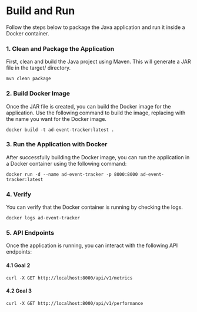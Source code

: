 # Build and Run

Follow the steps below to package the Java application and run it inside a Docker container.

### 1. Clean and Package the Application

First, clean and build the Java project using Maven. This will generate a JAR file in the target/ directory.

```shell
mvn clean package
```

### 2. Build Docker Image

Once the JAR file is created, you can build the Docker image for the application. Use the following command to build the image, replacing <image-name> with the name you want for the Docker image.

```shell
docker build -t ad-event-tracker:latest .
```

### 3. Run the Application with Docker

After successfully building the Docker image, you can run the application in a Docker container using the following command:

```shell
docker run -d --name ad-event-tracker -p 8000:8000 ad-event-tracker:latest
```
### 4. Verify

You can verify that the Docker container is running by checking the logs.

```shell
docker logs ad-event-tracker
```

### 5. API Endpoints

Once the application is running, you can interact with the following API endpoints:
#### 4.1 Goal 2

```shell
curl -X GET http://localhost:8000/api/v1/metrics
```
#### 4.2 Goal 3

```shell
curl -X GET http://localhost:8000/api/v1/performance
```